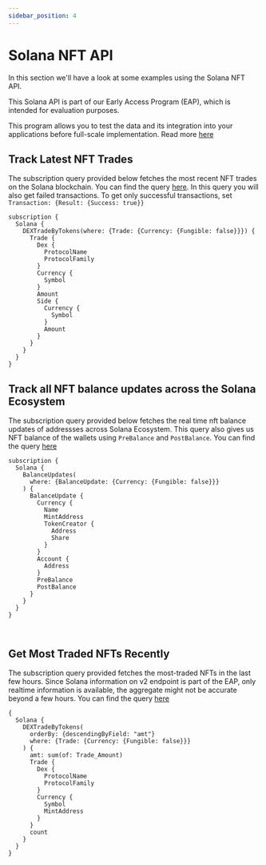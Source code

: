```yaml
---
sidebar_position: 4
---
```


# Solana NFT API

In this section we'll have a look at some examples using the Solana NFT API.

This Solana API is part of our Early Access Program (EAP), which is intended for evaluation purposes.

This program allows you to test the data and its integration into your applications before full-scale implementation. Read more [here](https://docs.bitquery.io/docs/graphql/dataset/EAP/)

<head>
<meta name="title" content="Solana NFT API | Get NFT metadata, trades, pricing history"/>
<meta name="description" content="Get NFT data through our powerful and highly scalabe NFT API. Access all information about pricing history, NFT balances, NFT metadata and NFT trades."/>
<meta name="keywords" content="Solana NFT API, NFT trades API, NFT balance api, NFT pricing history api, nft python api, nft api, rarible api, opensea api, nft api docs, nft crypto api, nft blockchain api,solana network api, solana web3 api"/>
<meta name="robots" content="index, follow"/>
<meta http-equiv="Content-Type" content="text/html; charset=utf-8"/>
<meta name="language" content="English"/>

<!-- Open Graph / Facebook -->

<meta property="og:type" content="website" />
<meta
  property="og:title"
  content="Solana NFT API | Get NFT metadata, trades, pricing history"
/>
<meta
  property="og:description"
  content="Get NFT data through our powerful and highly scalabe NFT API. Access all information about pricing history, NFT balances, and NFT trades."
/>

<!-- Twitter -->

<meta property="twitter:card" content="summary_large_image" />
<meta property="twitter:title" content="Solana NFT API | Get NFT metadata, trades, pricing history"/>
<meta property="twitter:description" content="Get NFT data through our powerful and highly scalabe NFT API. Access all information about pricing history, NFT balances, and NFT trades." />
</head>

## Track Latest NFT Trades

The subscription query provided below fetches the most recent NFT trades on the Solana blockchain.
You can find the query [here](https://ide.bitquery.io/Latest-Solana-NFT-Trades). In this query you will also get failed transactions. To get only successful transactions, set `Transaction: {Result: {Success: true}}`

```
subscription {
  Solana {
    DEXTradeByTokens(where: {Trade: {Currency: {Fungible: false}}}) {
      Trade {
        Dex {
          ProtocolName
          ProtocolFamily
        }
        Currency {
          Symbol
        }
        Amount
        Side {
          Currency {
            Symbol
          }
          Amount
        }
      }
    }
  }
}

```

## Track all NFT balance updates across the Solana Ecosystem

The subscription query provided below fetches the real time nft balance updates of addressses across Solana Ecosystem. This query also gives us NFT balance of the wallets using `PreBalance` and `PostBalance`.
You can find the query [here](https://ide.bitquery.io/real-time-nft-balance-updates-across-solana-ecosystem)

```
subscription {
  Solana {
    BalanceUpdates(
      where: {BalanceUpdate: {Currency: {Fungible: false}}}
    ) {
      BalanceUpdate {
        Currency {
          Name
          MintAddress
          TokenCreator {
            Address
            Share
          }
        }
        Account {
          Address
        }
        PreBalance
        PostBalance
      }
    }
  }
}



```

## Get Most Traded NFTs Recently

The subscription query provided fetches the most-traded NFTs in the last few hours. Since Solana information on v2 endpoint is part of the EAP, only realtime information is available, the aggregate might not be accurate beyond a few hours.
You can find the query [here](https://ide.bitquery.io/NFT-currencies-on-Solana-by-DEXes_1)

```
{
  Solana {
    DEXTradeByTokens(
      orderBy: {descendingByField: "amt"}
      where: {Trade: {Currency: {Fungible: false}}}
    ) {
      amt: sum(of: Trade_Amount)
      Trade {
        Dex {
          ProtocolName
          ProtocolFamily
        }
        Currency {
          Symbol
          MintAddress
        }
      }
      count
    }
  }
}

```
